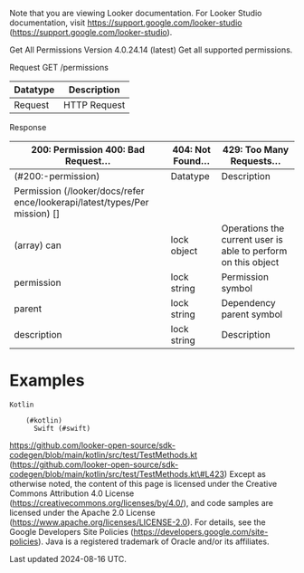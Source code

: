Note that you are viewing Looker documentation. For Looker Studio documentation, visit https://support.google.com/looker-studio (https://support.google.com/looker-studio).

Get All Permissions Version 4.0.24.14 (latest)
Get all supported permissions.

Request GET /permissions

| Datatype   | Description   |
|------------|---------------|
| Request    | HTTP Request  |

Response

| 200: Permission 400: Bad Request…   | 404: Not Found…   | 429: Too Many Requests…                                       |
|-------------------------------------|-------------------|---------------------------------------------------------------|
| (#200:-permission)                  | Datatype          | Description                                                   |
| Permission  (/looker/docs/refer ence/lookerapi/latest/types/Per mission) []                                     |                   |                                                               |
| (array) can                         | lock object       | Operations the current user is able to perform on this object |
| permission                          | lock string       | Permission symbol                                             |
| parent                              | lock string       | Dependency parent symbol                                      |
| description                         | lock string       | Description                                                   |

# Examples

```
Kotlin
      
    (#kotlin)
      Swift (#swift)

```

https://github.com/looker-open-source/sdk-codegen/blob/main/kotlin/src/test/TestMethods.kt
 (https://github.com/looker-open-source/sdk-codegen/blob/main/kotlin/src/test/TestMethods.kt\#L423)
Except as otherwise noted, the content of this page is licensed under the Creative Commons Attribution 4.0 License
 (https://creativecommons.org/licenses/by/4.0/), and code samples are licensed under the Apache 2.0 License
 (https://www.apache.org/licenses/LICENSE-2.0). For details, see the Google Developers Site Policies
 (https://developers.google.com/site-policies). Java is a registered trademark of Oracle and/or its affiliates.

Last updated 2024-08-16 UTC.